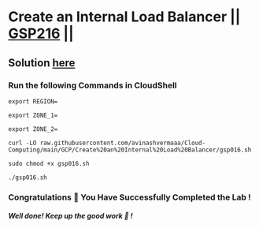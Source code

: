 # Create an Internal Load Balancer || [GSP216](https://www.cloudskillsboost.google/focuses/1250?parent=catalog) ||

## Solution [here](https://youtu.be/)

### Run the following Commands in CloudShell
```
export REGION=
```
```
export ZONE_1=
```
```
export ZONE_2=
```
```
curl -LO raw.githubusercontent.com/avinashvermaaa/Cloud-Computing/main/GCP/Create%20an%20Internal%20Load%20Balancer/gsp016.sh

sudo chmod +x gsp016.sh

./gsp016.sh
```

### Congratulations 🎉  You Have Successfully Completed the Lab !



#### *Well done!* *Keep up the good work 👏 !*
